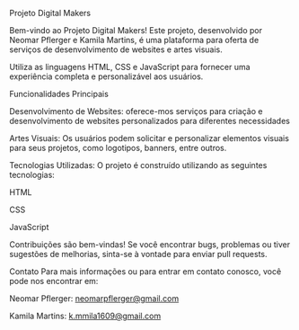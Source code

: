 Projeto Digital Makers

Bem-vindo ao Projeto Digital Makers! Este projeto, desenvolvido por Neomar Pflerger e Kamila Martins, é uma plataforma para oferta de serviços de desenvolvimento de websites e artes visuais. 

Utiliza as linguagens HTML, CSS e JavaScript para fornecer uma experiência completa e personalizável aos usuários.


Funcionalidades Principais

Desenvolvimento de Websites: oferece-mos serviços para criação e desenvolvimento de websites personalizados para diferentes necessidades

Artes Visuais: Os usuários podem solicitar e personalizar elementos visuais para seus projetos, como logotipos, banners, entre outros.

Tecnologias Utilizadas: O projeto é construído utilizando as seguintes tecnologias:


HTML

CSS

JavaScript

Contribuições são bem-vindas! Se você encontrar bugs, problemas ou tiver sugestões de melhorias, sinta-se à vontade para enviar pull requests.

Contato
Para mais informações  ou para entrar em contato conosco, você pode nos encontrar em:

Neomar Pflerger: neomarpflerger@gmail.com

Kamila Martins: k.mmila1609@gmail.com

